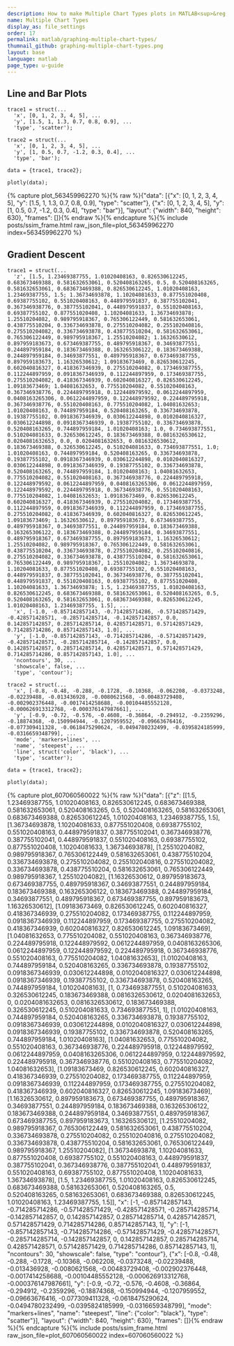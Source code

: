 ```yaml
---
description: How to make Multiple Chart Types plots in MATLAB<sup>&reg;</sup> with Plotly.
name: Multiple Chart Types
display_as: file_settings
order: 17
permalink: matlab/graphing-multiple-chart-types/
thumnail_github: graphing-multiple-chart-types.png
layout: base
language: matlab
page_type: u-guide
---
```



## Line and Bar Plots


```{matlab}
trace1 = struct(...
  'x', [0, 1, 2, 3, 4, 5], ...
  'y', [1.5, 1, 1.3, 0.7, 0.8, 0.9], ...
  'type', 'scatter');

trace2 = struct(...
  'x', [0, 1, 2, 3, 4, 5], ...
  'y', [1, 0.5, 0.7, -1.2, 0.3, 0.4], ...
  'type', 'bar');

data = {trace1, trace2};

plotly(data);
```
{% capture plot_563459962270 %}{% raw %}{"data": [{"x": [0, 1, 2, 3, 4, 5], "y": [1.5, 1, 1.3, 0.7, 0.8, 0.9], "type": "scatter"}, {"x": [0, 1, 2, 3, 4, 5], "y": [1, 0.5, 0.7, -1.2, 0.3, 0.4], "type": "bar"}], "layout": {"width": 840, "height": 630}, "frames": []}{% endraw %}{% endcapture %}{% include posts/ssim_frame.html raw_json_file=plot_563459962270 index=563459962270 %}



<!--------------------- EXAMPLE  BREAK ------------------------->

## Gradient Descent


```{matlab}
trace1 = struct(...
  'z', [1.5, 1.23469387755, 1.01020408163, 0.826530612245, 0.683673469388, 0.581632653061, 0.520408163265, 0.5, 0.520408163265, 0.581632653061, 0.683673469388, 0.826530612245, 1.01020408163, 1.23469387755, 1.5; 1.36734693878, 1.10204081633, 0.877551020408, 0.69387755102, 0.551020408163, 0.448979591837, 0.387755102041, 0.367346938776, 0.387755102041, 0.448979591837, 0.551020408163, 0.69387755102, 0.877551020408, 1.10204081633, 1.36734693878; 1.25510204082, 0.989795918367, 0.765306122449, 0.581632653061, 0.438775510204, 0.336734693878, 0.275510204082, 0.255102040816, 0.275510204082, 0.336734693878, 0.438775510204, 0.581632653061, 0.765306122449, 0.989795918367, 1.25510204082; 1.16326530612, 0.897959183673, 0.673469387755, 0.489795918367, 0.34693877551, 0.244897959184, 0.183673469388, 0.163265306122, 0.183673469388, 0.244897959184, 0.34693877551, 0.489795918367, 0.673469387755, 0.897959183673, 1.16326530612; 1.09183673469, 0.826530612245, 0.602040816327, 0.418367346939, 0.275510204082, 0.173469387755, 0.112244897959, 0.0918367346939, 0.112244897959, 0.173469387755, 0.275510204082, 0.418367346939, 0.602040816327, 0.826530612245, 1.09183673469; 1.04081632653, 0.775510204082, 0.551020408163, 0.367346938776, 0.224489795918, 0.122448979592, 0.0612244897959, 0.0408163265306, 0.0612244897959, 0.122448979592, 0.224489795918, 0.367346938776, 0.551020408163, 0.775510204082, 1.04081632653; 1.01020408163, 0.744897959184, 0.520408163265, 0.336734693878, 0.19387755102, 0.0918367346939, 0.030612244898, 0.0102040816327, 0.030612244898, 0.0918367346939, 0.19387755102, 0.336734693878, 0.520408163265, 0.744897959184, 1.01020408163; 1.0, 0.734693877551, 0.510204081633, 0.326530612245, 0.183673469388, 0.0816326530612, 0.0204081632653, 0.0, 0.0204081632653, 0.0816326530612, 0.183673469388, 0.326530612245, 0.510204081633, 0.734693877551, 1.0; 1.01020408163, 0.744897959184, 0.520408163265, 0.336734693878, 0.19387755102, 0.0918367346939, 0.030612244898, 0.0102040816327, 0.030612244898, 0.0918367346939, 0.19387755102, 0.336734693878, 0.520408163265, 0.744897959184, 1.01020408163; 1.04081632653, 0.775510204082, 0.551020408163, 0.367346938776, 0.224489795918, 0.122448979592, 0.0612244897959, 0.0408163265306, 0.0612244897959, 0.122448979592, 0.224489795918, 0.367346938776, 0.551020408163, 0.775510204082, 1.04081632653; 1.09183673469, 0.826530612245, 0.602040816327, 0.418367346939, 0.275510204082, 0.173469387755, 0.112244897959, 0.0918367346939, 0.112244897959, 0.173469387755, 0.275510204082, 0.418367346939, 0.602040816327, 0.826530612245, 1.09183673469; 1.16326530612, 0.897959183673, 0.673469387755, 0.489795918367, 0.34693877551, 0.244897959184, 0.183673469388, 0.163265306122, 0.183673469388, 0.244897959184, 0.34693877551, 0.489795918367, 0.673469387755, 0.897959183673, 1.16326530612; 1.25510204082, 0.989795918367, 0.765306122449, 0.581632653061, 0.438775510204, 0.336734693878, 0.275510204082, 0.255102040816, 0.275510204082, 0.336734693878, 0.438775510204, 0.581632653061, 0.765306122449, 0.989795918367, 1.25510204082; 1.36734693878, 1.10204081633, 0.877551020408, 0.69387755102, 0.551020408163, 0.448979591837, 0.387755102041, 0.367346938776, 0.387755102041, 0.448979591837, 0.551020408163, 0.69387755102, 0.877551020408, 1.10204081633, 1.36734693878; 1.5, 1.23469387755, 1.01020408163, 0.826530612245, 0.683673469388, 0.581632653061, 0.520408163265, 0.5, 0.520408163265, 0.581632653061, 0.683673469388, 0.826530612245, 1.01020408163, 1.23469387755, 1.5], ...
  'x', [-1.0, -0.857142857143, -0.714285714286, -0.571428571429, -0.428571428571, -0.285714285714, -0.142857142857, 0.0, 0.142857142857, 0.285714285714, 0.428571428571, 0.571428571429, 0.714285714286, 0.857142857143, 1.0], ...
  'y', [-1.0, -0.857142857143, -0.714285714286, -0.571428571429, -0.428571428571, -0.285714285714, -0.142857142857, 0.0, 0.142857142857, 0.285714285714, 0.428571428571, 0.571428571429, 0.714285714286, 0.857142857143, 1.0], ...
  'ncontours', 30, ...
  'showscale', false, ...
  'type', 'contour');

trace2 = struct(...
  'x', [-0.8, -0.48, -0.288, -0.1728, -0.10368, -0.062208, -0.0373248, -0.02239488, -0.013436928, -0.0080621568, -0.00483729408, -0.002902376448, -0.0017414258688, -0.00104485552128, -0.000626913312768, -0.000376147987661], ...
  'y', [-0.9, -0.72, -0.576, -0.4608, -0.36864, -0.294912, -0.2359296, -0.18874368, -0.150994944, -0.1207959552, -0.09663676416, -0.077309411328, -0.0618475290624, -0.0494780232499, -0.0395824185999, -0.0316659348799], ...
  'mode', 'markers+lines', ...
  'name', 'steepest', ...
  'line', struct('color', 'black'), ...
  'type', 'scatter');

data = {trace1, trace2};

plotly(data);
```
{% capture plot_607060560022 %}{% raw %}{"data": [{"z": [[1.5, 1.23469387755, 1.01020408163, 0.826530612245, 0.683673469388, 0.581632653061, 0.520408163265, 0.5, 0.520408163265, 0.581632653061, 0.683673469388, 0.826530612245, 1.01020408163, 1.23469387755, 1.5], [1.36734693878, 1.10204081633, 0.877551020408, 0.69387755102, 0.551020408163, 0.448979591837, 0.387755102041, 0.367346938776, 0.387755102041, 0.448979591837, 0.551020408163, 0.69387755102, 0.877551020408, 1.10204081633, 1.36734693878], [1.25510204082, 0.989795918367, 0.765306122449, 0.581632653061, 0.438775510204, 0.336734693878, 0.275510204082, 0.255102040816, 0.275510204082, 0.336734693878, 0.438775510204, 0.581632653061, 0.765306122449, 0.989795918367, 1.25510204082], [1.16326530612, 0.897959183673, 0.673469387755, 0.489795918367, 0.34693877551, 0.244897959184, 0.183673469388, 0.163265306122, 0.183673469388, 0.244897959184, 0.34693877551, 0.489795918367, 0.673469387755, 0.897959183673, 1.16326530612], [1.09183673469, 0.826530612245, 0.602040816327, 0.418367346939, 0.275510204082, 0.173469387755, 0.112244897959, 0.0918367346939, 0.112244897959, 0.173469387755, 0.275510204082, 0.418367346939, 0.602040816327, 0.826530612245, 1.09183673469], [1.04081632653, 0.775510204082, 0.551020408163, 0.367346938776, 0.224489795918, 0.122448979592, 0.0612244897959, 0.0408163265306, 0.0612244897959, 0.122448979592, 0.224489795918, 0.367346938776, 0.551020408163, 0.775510204082, 1.04081632653], [1.01020408163, 0.744897959184, 0.520408163265, 0.336734693878, 0.19387755102, 0.0918367346939, 0.030612244898, 0.0102040816327, 0.030612244898, 0.0918367346939, 0.19387755102, 0.336734693878, 0.520408163265, 0.744897959184, 1.01020408163], [1, 0.734693877551, 0.510204081633, 0.326530612245, 0.183673469388, 0.0816326530612, 0.0204081632653, 0, 0.0204081632653, 0.0816326530612, 0.183673469388, 0.326530612245, 0.510204081633, 0.734693877551, 1], [1.01020408163, 0.744897959184, 0.520408163265, 0.336734693878, 0.19387755102, 0.0918367346939, 0.030612244898, 0.0102040816327, 0.030612244898, 0.0918367346939, 0.19387755102, 0.336734693878, 0.520408163265, 0.744897959184, 1.01020408163], [1.04081632653, 0.775510204082, 0.551020408163, 0.367346938776, 0.224489795918, 0.122448979592, 0.0612244897959, 0.0408163265306, 0.0612244897959, 0.122448979592, 0.224489795918, 0.367346938776, 0.551020408163, 0.775510204082, 1.04081632653], [1.09183673469, 0.826530612245, 0.602040816327, 0.418367346939, 0.275510204082, 0.173469387755, 0.112244897959, 0.0918367346939, 0.112244897959, 0.173469387755, 0.275510204082, 0.418367346939, 0.602040816327, 0.826530612245, 1.09183673469], [1.16326530612, 0.897959183673, 0.673469387755, 0.489795918367, 0.34693877551, 0.244897959184, 0.183673469388, 0.163265306122, 0.183673469388, 0.244897959184, 0.34693877551, 0.489795918367, 0.673469387755, 0.897959183673, 1.16326530612], [1.25510204082, 0.989795918367, 0.765306122449, 0.581632653061, 0.438775510204, 0.336734693878, 0.275510204082, 0.255102040816, 0.275510204082, 0.336734693878, 0.438775510204, 0.581632653061, 0.765306122449, 0.989795918367, 1.25510204082], [1.36734693878, 1.10204081633, 0.877551020408, 0.69387755102, 0.551020408163, 0.448979591837, 0.387755102041, 0.367346938776, 0.387755102041, 0.448979591837, 0.551020408163, 0.69387755102, 0.877551020408, 1.10204081633, 1.36734693878], [1.5, 1.23469387755, 1.01020408163, 0.826530612245, 0.683673469388, 0.581632653061, 0.520408163265, 0.5, 0.520408163265, 0.581632653061, 0.683673469388, 0.826530612245, 1.01020408163, 1.23469387755, 1.5]], "x": [-1, -0.857142857143, -0.714285714286, -0.571428571429, -0.428571428571, -0.285714285714, -0.142857142857, 0, 0.142857142857, 0.285714285714, 0.428571428571, 0.571428571429, 0.714285714286, 0.857142857143, 1], "y": [-1, -0.857142857143, -0.714285714286, -0.571428571429, -0.428571428571, -0.285714285714, -0.142857142857, 0, 0.142857142857, 0.285714285714, 0.428571428571, 0.571428571429, 0.714285714286, 0.857142857143, 1], "ncontours": 30, "showscale": false, "type": "contour"}, {"x": [-0.8, -0.48, -0.288, -0.1728, -0.10368, -0.062208, -0.0373248, -0.02239488, -0.013436928, -0.0080621568, -0.00483729408, -0.002902376448, -0.0017414258688, -0.00104485552128, -0.000626913312768, -0.000376147987661], "y": [-0.9, -0.72, -0.576, -0.4608, -0.36864, -0.294912, -0.2359296, -0.18874368, -0.150994944, -0.1207959552, -0.09663676416, -0.077309411328, -0.0618475290624, -0.0494780232499, -0.0395824185999, -0.0316659348799], "mode": "markers+lines", "name": "steepest", "line": {"color": "black"}, "type": "scatter"}], "layout": {"width": 840, "height": 630}, "frames": []}{% endraw %}{% endcapture %}{% include posts/ssim_frame.html raw_json_file=plot_607060560022 index=607060560022 %}


<!--------------------- EXAMPLE BREAK ------------------------->
